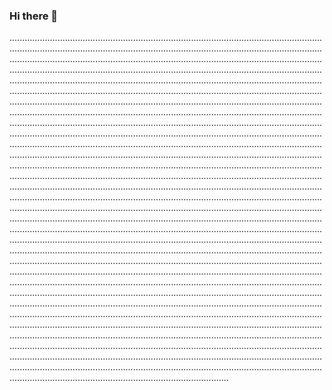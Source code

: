 ### Hi there 👋

.......................................................................................................................................................................................................................................................................................................................................................................................................................................................................................................................................................................................................................................................................................................................................................................................................................................................................................................................................................................................................................................................................................................................................................................................................................................................................................................................................................................................................................................................................................................................................................................................................................................................................................................................................................................................................................................................................................................................................................................................................................................................................................................................................................................................................................................................................................................................................................................................................................................................................................................................................................................................................................................................................................................................................................................................................................................................................................................................................................................................................................................................................................................................................................................................................................................................................................................................................................................................................................................................................................................................................................................................................................................................................................................................................................................................................................................................................................................................................................................................................................................................................................................................................................................................................................
